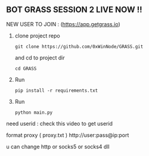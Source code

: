 ## BOT GRASS SESSION 2 LIVE NOW !!

NEW USER TO JOIN : (https://app.getgrass.io)

1. clone project repo
   ```
   git clone https://github.com/0xWinNode/GRASS.git
   ```
   and cd to project dir
   ```
   cd GRASS
   ```
2. Run
   ```
   pip install -r requirements.txt
   ```
3. Run
   ```
   python main.py
   ```

need userid : check this video to get userid

format proxy ( proxy.txt )
http://user:pass@ip:port 

u can change http or socks5 or socks4 dll 
